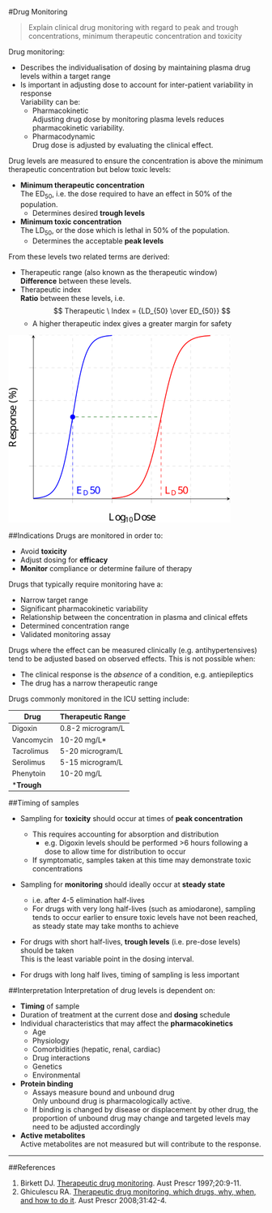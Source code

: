 #Drug Monitoring
> Explain clinical drug monitoring with regard to peak and trough concentrations, minimum therapeutic concentration and toxicity

Drug monitoring:
* Describes the individualisation of dosing by maintaining plasma drug levels within a target range
* Is important in adjusting dose to account for inter-patient variability in response  
Variability can be:  
  * Pharmacokinetic  
  Adjusting drug dose by monitoring plasma levels reduces pharmacokinetic variability.
  * Pharmacodynamic  
  Drug dose is adjusted by evaluating the clinical effect. 

Drug levels are measured to ensure the concentration is above the minimum therapeutic concentration but below toxic levels:
* **Minimum therapeutic concentration**  
The ED<sub>50</sub>, i.e. the dose required to have an effect in 50% of the population.
  * Determines desired **trough levels**  
* **Minimum toxic concentration**  
The LD<sub>50</sub>, or the dose which is lethal in 50% of the population.  
  * Determines the acceptable **peak levels**

From these levels two related terms are derived:
* Therapeutic range (also known as the therapeutic window)  
**Difference** between these levels.
* Therapeutic index  
**Ratio** between these levels, i.e.  
$$ Therapeutic \ Index = {LD_{50} \over ED_{50}} $$
  * A higher therapeutic index gives a greater margin for safety

<img src="resources\therapeutic-index.svg">


##Indications
Drugs are monitored in order to:
* Avoid **toxicity**
* Adjust dosing for **efficacy**  
* **Monitor** compliance or determine failure of therapy

Drugs that typically require monitoring have a:
* Narrow target range
* Significant pharmacokinetic variability
* Relationship between the concentration in plasma and clinical effets
* Determined concentration range
* Validated monitoring assay

Drugs where the effect can be measured clinically (e.g. antihypertensives) tend to be adjusted based on observed effects. This is not possible when:
* The clinical response is the *absence* of a condition, e.g. antiepileptics
* The drug has a narrow therapeutic range


Drugs commonly monitored in the ICU setting include:

| Drug | Therapeutic Range |
| -- | -- |
| Digoxin | 0.8-2 microgram/L |
| Vancomycin | 10-20 mg/L* |
| Tacrolimus | 5-20 microgram/L  |
| Serolimus | 5-15 microgram/L  |
| Phenytoin |10-20 mg/L|
|***Trough**|

##Timing of samples
* Sampling for **toxicity** should occur at times of **peak concentration**  
  * This requires accounting for absorption and distribution
    * e.g. Digoxin levels should be performed >6 hours following a dose to allow time for distribution to occur
  * If symptomatic, samples taken at this time may demonstrate toxic concentrations


* Sampling for **monitoring** should ideally occur at **steady state**
  * i.e. after 4-5 elimination half-lives
  * For drugs with very long half-lives (such as amiodarone), sampling tends to occur earlier to ensure toxic levels have not been reached, as steady state may take months to achieve


* For drugs with short half-lives, **trough levels** (i.e. pre-dose levels) should be taken  
This is the least variable point in the dosing interval.
* For drugs with long half lives, timing of sampling is less important

##Interpretation
Interpretation of drug levels is dependent on:
* **Timing** of sample
* Duration of treatment at the current dose and **dosing** schedule
* Individual characteristics that may affect the **pharmacokinetics**
    * Age
    * Physiology
    * Comorbidities (hepatic, renal, cardiac)
    * Drug interactions
    * Genetics
    * Environmental
* **Protein binding**  
  * Assays measure bound and unbound drug  
  Only unbound drug is pharmacologically active.
  * If binding is changed by disease or displacement by other drug, the proportion of unbound drug may change and targeted levels may need to be adjusted accordingly
* **Active metabolites**  
  Active metabolites are not measured but will contribute to the response. 
---

##References
1. Birkett DJ. [Therapeutic drug monitoring](http://www.australianprescriber.com/magazine/20/1/9/11). Aust Prescr 1997;20:9-11.
2. Ghiculescu RA. [Therapeutic drug monitoring, which drugs, why, when, and how to do it](http://www.australianprescriber.com/magazine/31/2/42/4). Aust Prescr 2008;31:42-4.